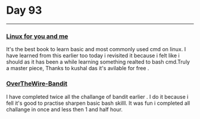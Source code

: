 # Day 93
___
### [Linux for you and me](https://buildmedia.readthedocs.org/media/pdf/lym/latest/lym.pdf)

It's the best book to learn basic and most commonly used cmd on linux. I have learned from this earlier too today i revisited it because i felt like i should as it has been a while learning something realted to bash cmd.Truly a master piece, Thanks to  kushal das 
it's avilable for free .

### [OverTheWire-Bandit](https://overthewire.org/wargames/bandit/)

I have completed twice all the challange of bandit earlier . I do it because i fell it's good to practise sharpen basic bash skilll. It was fun i completed all challange in once and less then 1 and half hour.